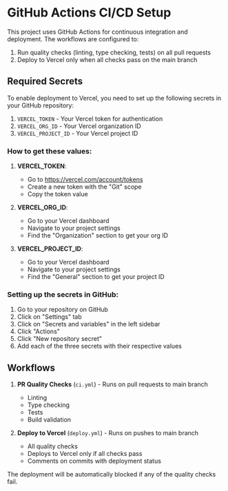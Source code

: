 # GitHub Actions CI/CD Setup

This project uses GitHub Actions for continuous integration and deployment. The workflows are configured to:
1. Run quality checks (linting, type checking, tests) on all pull requests
2. Deploy to Vercel only when all checks pass on the main branch

## Required Secrets

To enable deployment to Vercel, you need to set up the following secrets in your GitHub repository:

1. `VERCEL_TOKEN` - Your Vercel token for authentication
2. `VERCEL_ORG_ID` - Your Vercel organization ID
3. `VERCEL_PROJECT_ID` - Your Vercel project ID

### How to get these values:

1. **VERCEL_TOKEN**:
   - Go to https://vercel.com/account/tokens
   - Create a new token with the "Git" scope
   - Copy the token value

2. **VERCEL_ORG_ID**:
   - Go to your Vercel dashboard
   - Navigate to your project settings
   - Find the "Organization" section to get your org ID

3. **VERCEL_PROJECT_ID**:
   - Go to your Vercel dashboard
   - Navigate to your project settings
   - Find the "General" section to get your project ID

### Setting up the secrets in GitHub:

1. Go to your repository on GitHub
2. Click on "Settings" tab
3. Click on "Secrets and variables" in the left sidebar
4. Click "Actions" 
5. Click "New repository secret"
6. Add each of the three secrets with their respective values

## Workflows

1. **PR Quality Checks** (`ci.yml`) - Runs on pull requests to main branch
   - Linting
   - Type checking
   - Tests
   - Build validation

2. **Deploy to Vercel** (`deploy.yml`) - Runs on pushes to main branch
   - All quality checks
   - Deploys to Vercel only if all checks pass
   - Comments on commits with deployment status

The deployment will be automatically blocked if any of the quality checks fail.